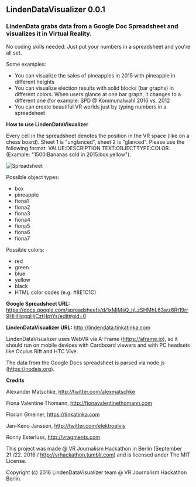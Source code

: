 ## LindenDataVisualizer 0.0.1

### LindenData grabs data from a Google Doc Spreadsheet and visualizes it in Virtual Reality.

No coding skills needed: Just put your numbers in a spreadsheet and you're all set. 

Some examples: 
-	You can visualize the sales of pineapples in 2015 with pineapple in different heights 
-	You can visualize election results with solid blocks (bar graphs) in different colors. When users glance at one bar graph, it changes to a different one (for example: SPD @ Kommunalwahl 2016 vs. 2012
-	You can create beautiful VR worlds just by typing numbers in a spreadsheet

**How to use LindenDataVisualizer**
 
Every cell in the spreadsheet denotes the position in the VR space (like on a chess board). Sheet 1 is "unglanced", sheet 2 is "glanced". Please use the following format: VALUE:DESCRIPTION TEXT:OBJECTTYPE:COLOR. (Example: "1500:Bananas sold in 2015:box:yellow").

![Spreadsheet](http://keno.w359.de/LindenDataVisualizer/spreadsheet.png)

Possible object types: 
- box
- pineapple
- fiona1
- fiona2
- fiona3
- fiona4
- fiona5
- fiona6
- fiona7

Possible colors:
- red
- green
- blue
- yellow
- black
- HTML color codes (e.g. #8E1C1C)

**Google Spreadsheet URL:** https://docs.google.com/spreadsheets/d/1xMjMsQ_nLzSHMhL63wz6Rt19rr9HHHqgqHjCztHptYs/edit#gid=0

**LindenDataVisualizer URL:**
http://lindendata.tinkatinka.com

LindenDataVisualizer uses WebVR via A-Frame (https://aframe.io), so it should run on mobile devices with Cardboard viewers and with PC headsets like Oculus Rift and HTC Vive.

The data from the Google Docs spreadsheet is parsed via node.js (https://nodejs.org).

**Credits**

Alexander Matschke, http://twitter.com/alexmatschke

Fiona Valentine Thomann, http://fionavalentinethomann.com

Florian Gmeiner, https://tinkatinka.com

Jan-Keno Janssen, http://twitter.com/elektroelvis

Ronny Esterluss, http://vragments.com

This project was made @ VR Journalism Hackathon in Berlin (September 21./22. 2016 / http://vrhackathon.tumblr.com) and is licensed under The MIT License.

Copyright (c) 2016 LindenDataVisualizer team @ VR Journalism Hackathon Berlin.
